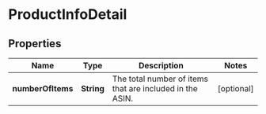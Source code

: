 
# ProductInfoDetail

## Properties
Name | Type | Description | Notes
------------ | ------------- | ------------- | -------------
**numberOfItems** | **String** | The total number of items that are included in the ASIN. |  [optional]



